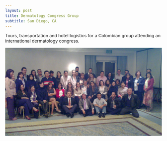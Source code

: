 ```yaml
---
layout: post
title: Dermatology Congress Group
subtitle: San Diego, CA
---
```


Tours, transportation and hotel logistics for a Colombian group attending an international dermatology congress.

![Dermatology Congress - San Diego, CA](/img/blog/colombian-group-dermatology-san-diego-ca-2012-03.jpg)
